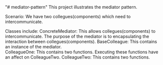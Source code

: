 "# mediator-pattern" 
This project illustrates the mediator pattern. 

Scenario: 
We have two collegues(components) which need to intercommunicate. 

Classes include: 
ConcreteMediator: This allows collegues(components) to intercommunicate. The purpose of the mediator is to encapsulating the interaction
				between collegues(components). 
BaseColleague: This contains an instance of the mediator.  
ColleagueOne:  This contains two functions. Executing these functions have an affect on ColleagueTwo.
ColleagueTwo:  This contains two functions.